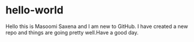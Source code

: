 # hello-world

Hello this is Masoomi Saxena and I am new to GitHub.
I have created a new repo and things are going pretty well.Have a good day.

